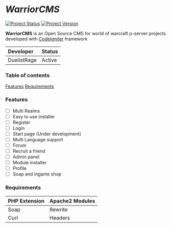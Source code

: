 # _WarriorCMS_

[![Project Status](https://img.shields.io/badge/Status-Early%20Alpha-yellow.svg?style=flat-square)](#)
[![Project Version](https://img.shields.io/badge/Version-0.0.1-green.svg?style=flat-square)](#)

**WarriorCMS** is an Open Source CMS for world of warcraft p-server projects developed with [CodeIgniter](https://codeigniter.com/) framework

| Developer | Status |
| :----------- | :---------- |
| DuelistRage | Active |

### Table of contents

[Features](#Features)
[Requirements](#Requirements)

### Features

- [ ] Multi Realms
- [ ] Easy to use installer
- [ ] Register
- [ ] Login
- [ ] Start page (Under development)
- [ ] Multi Language support
- [ ] Forum
- [ ] Recruit a friend
- [ ] Admin panel
- [ ] Module installer
- [ ] Profile
- [ ] Soap and ingame shop

### Requirements

| PHP Extension | Apache2 Modules |
| :----------- | :---------- |
| Soap | Rewrite |
| Curl | Headers |

